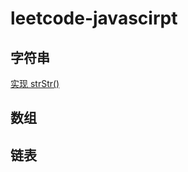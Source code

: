 # leetcode-javascirpt

## 字符串

[实现 strStr() ](https://github.com/exposir/leetcode-javascript/issues/7)

## 数组

## 链表

